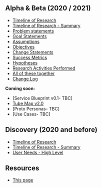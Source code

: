 
## Alpha & Beta (2020 / 2021)
- [Timeline of Research](timeline/)
- [Timeline of Research - Summary](timeline_summary/)
- [Problem statements](files/FUND_BETA_PROBLEM.pdf)
- [Goal Statements](files/FUND_BETA_GOAL.pdf)
- [Assumptions](files/FUND_BETA_ASSUMPTIONS.pdf)
- [Objectives](files/FUND_BETA_OBJECTIVES.pdf)
- [Change Statements](files/FUND_BETA_CHANGE.pdf)
- [Success Metrics](files/FUND_BETA_METRICS.pdf)
- [Hypotheses](files/FUND_BETA_HYPOTHESES.pdf)
- [Research Activities Performed](files/FUND_BETA_RESEARCH_ACTIVITIES.pdf)
- [All of these together](files/Fund_2020_SPORT_Beta.pdf)
- [Change Log](files/FUND_CHANGES.pdf)

**Coming soon:**
- [Service Blueprint v0.1- TBC]
- [Tube Map v2.0](files/fund_v2.pdf)
- [Proto Personas- TBC]
- [Use Cases- TBC]


## Discovery (2020 and before)
- [Timeline of Research](timeline/)
- [Timeline of Research - Summary](timeline_summary/)
- [User Needs - High Level](files/FUND_user_needs_031120.pdf)

## Resources
- [This page](https://scotentsd.github.io/funding/)

